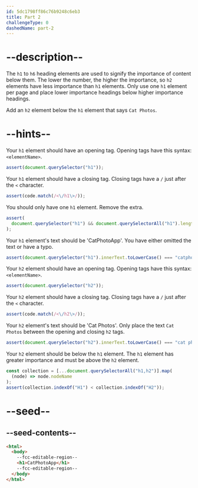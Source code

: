 ```yaml
---
id: 5dc1798ff86c76b9248c6eb3
title: Part 2
challengeType: 0
dashedName: part-2
---
```


# --description--

The `h1` to `h6` heading elements are used to signify the importance of content below them. The lower the number, the higher the importance, so `h2` elements have less importance than `h1` elements. Only use one `h1` element per page and place lower importance headings below higher importance headings.

Add an `h2` element below the `h1` element that says `Cat Photos`.

# --hints--

Your `h1` element should have an opening tag. Opening tags have this syntax: `<elementName>`.

```js
assert(document.querySelector("h1"));
```

Your `h1` element should have a closing tag. Closing tags have a `/` just after the `<` character.

```js
assert(code.match(/<\/h1\>/));
```

You should only have one `h1` element. Remove the extra.

```js
assert(
  document.querySelector("h1") && document.querySelectorAll("h1").length === 1
);
```

Your `h1` element's text should be 'CatPhotoApp'. You have either omitted the text or have a typo.

```js
assert(document.querySelector("h1").innerText.toLowerCase() === "catphotoapp");
```

Your `h2` element should have an opening tag. Opening tags have this syntax: `<elementName>`.

```js
assert(document.querySelector("h2"));
```

Your `h2` element should have a closing tag. Closing tags have a `/` just after the `<` character.

```js
assert(code.match(/<\/h2\>/));
```

Your `h2` element's text should be 'Cat Photos'. Only place the text `Cat Photos` between the opening and closing `h2` tags.

```js
assert(document.querySelector("h2").innerText.toLowerCase() === "cat photos");
```

Your `h2` element should be below the `h1` element. The `h1` element has greater importance and must be above the `h2` element.

```js
const collection = [...document.querySelectorAll("h1,h2")].map(
  (node) => node.nodeName
);
assert(collection.indexOf("H1") < collection.indexOf("H2"));
```

# --seed--

## --seed-contents--

```html
<html>
  <body>
    --fcc-editable-region--
    <h1>CatPhotoApp</h1>
    --fcc-editable-region--
  </body>
</html>
```
